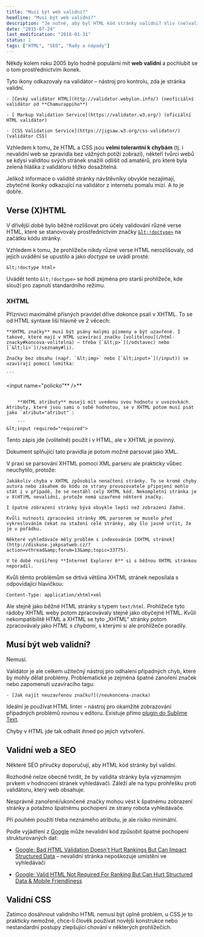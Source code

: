 ```yaml
---
title: "Musí být web validní?"
headline: "Musí být web validní?"
description: "Je nutné, aby byl HTML kód stránky validní? Vliv (ne)validního kódu na SEO."
date: "2015-07-24"
last_modification: "2016-01-31"
status: 1
tags: ["HTML", "SEO", "Rady a nápady"]
---
```


Někdy kolem roku 2005 bylo hodně populární mít **web validní** a pochlubit se o tom prostřednictvím ikonek.

Tyto ikony odkazovaly na validátor – nástroj pro kontrolu, zda je stránka validní.

    - [Český validátor HTML](http://validator.webylon.info/) (neoficiální validátor od **Chamurappiho**)

    - [ Markup Validation Service](https://validator.w3.org/) (oficiální HTML validátor)

    - [CSS Validation Service](https://jigsaw.w3.org/css-validator/) (validátor CSS)

Vzhledem k tomu, že HTML a CSS jsou **velmi tolerantní k chybám** (tj. i nevalidní web se zpravidla bez vážných potíží zobrazí), někteří tvůrci webů se kdysi validitou svých stránek snažili odlišit od amatérů, pro které byla zelená hláška z validátoru těžko dosažitelná.

Jelikož informace o validitě stránky návštěvníky obvykle nezajímají, zbytečné ikonky odkazující na validátor z internetu pomalu mizí. A to je dobře.

## Verse (X)HTML

V dřívější době bylo běžné rozlišovat pro účely validování různé verse HTML, které se stanovovaly prostřednictvím značky [`&lt;!doctype>`](/doctype) na začátku kódu stránky.

Vzhledem k tomu, že prohlížeče nikdy různé verse HTML nerozlišovaly, od jejich uvádění se upustilo a jako *doctype* se uvádí prosté:

```
&lt;!doctype html>
```

Uvádět tento `&lt;!doctype>` se hodí zejména pro starší prohlížeče, kde slouží pro zapnutí standardního režimu.

### XHTML

Příznivci maximálně přísných pravidel dříve dokonce psali v XHTML. To se od HTML syntaxe liší hlavně ve 2 věcech:

    **XHTML značky** musí být psány malými písmeny a být uzavřené. I takové, které mají v HTML uzavírací značku [volitelnou](/html-znacky#koncova-volitelna) – třeba [`&lt;p>`](/odstavec) nebo [`&lt;li>`](/seznamy#li).

    Značky bez obsahu (např. `&lt;img>` nebo [`&lt;input>`](/input)) se uzavírají pomocí lomítka:

    ```
&lt;input name="policko"** />**
```

    **XHTML atributy** musejí mít uvedenu svou hodnotu v uvozovkách. Atributy, které jsou sami o sobě hodnotou, se v XHTML potom musí psát jako `atribut="atribut"`:

    ```
&lt;input required="required">
```

Tento zápis jde (volitelně) použít i v HTML, ale v XHTML je povinný.

Dokument splňující tato pravidla je potom možné parsovat jako XML.

V praxi se parsování XHTML pomocí XML parseru ale prakticky vůbec neuchytilo, protože:

    Jakákoliv chyba v XHTML způsobila nenačtení stránky. To se kromě chyby autora nebo zásahem do kódu ze strany provozovatele připojení mohlo stát i v případě, že se nestáhl celý XHTML kód. Nekompletní stránka je v X(HT)ML nevalidní, protože nemá uzavřené některé značky.

    I špatné zobrazení stránky bývá obvykle lepší než zobrazení žádné.

    Kvůli nutnosti zpracování stránky XML parserem se muselo před vykreslováním čekat na stažení celé stránky, aby šlo jasně určit, že je v pořádku.

    Některé vyhledávače měly problém s indexováním [XHTML stránek](http://diskuse.jakpsatweb.cz/?action=vthread&amp;forum=13&amp;topic=33775).

    V té době rozšířený **Internet Explorer 6** si s běžnou XHTML stránkou neporadil.

Kvůli těmto problémům se drtivá většina XHTML stránek neposílala s odpovídající hlavičkou:

```
Content-Type: application/xhtml+xml
```

Ale stejně jako běžné HTML stránky s typem `text/html`. Prohlížeče tyto rádoby XHTML weby potom zpracovávaly stejně jako obyčejné HTML. Kvůli nekompatibilitě HTML a XHTML se tyto „XHTML“ stránky potom zpracovávaly jako *HTML s chybami*, s kterými si ale prohlížeče poradily.

## Musí být web validní?

  Nemusí.

Validátor je ale celkem užitečný nástroj pro odhalení případných chyb, které by mohly dělat problémy. Problematické je zejména špatné zanoření značek nebo zapomenutí uzavíracího tagu:

    - [Jak najít neuzavřenou značku?](/neukoncena-znacka)

Ideální je používat HTML linter – nástroj pro okamžité zobrazování případných problémů rovnou v editoru. Existuje přímo [plugin do Sublime Text](/pluginy-sublime-text#linter).

Chyby v HTML jde tak odhalit ihned po jejich vytvoření.

## Validní web a SEO

Některé SEO příručky doporučují, aby HTML kód stránky byl validní.

Rozhodně nelze obecně tvrdit, že by validita stránky byla významným prvkem v hodnocení stránek vyhledávači. Záleží ale na typu prohřešku proti validátoru, který web obsahuje.

Nesprávně zanořené/ukončené značky mohou vést k špatnému zobrazení stránky a potažmo špatnému pochopení ze strany robota vyhledávače.

Při pouhém použití třeba neznámého atributu, je ale risiko minimální.

Podle vyjádření z [Google](/google) může nevalidní kód způsobit špatné pochopení strukturovaných dat:

  - [Google: Bad HTML Validation Doesn't Hurt Rankings But Can Impact Structured Data](https://www.seroundtable.com/google-html-validation-20633.html) – nevalidní stránka nepoškozuje umístění ve vyhledávači

  - [Google: Valid HTML Not Required For Ranking But Can Hurt Structured Data &amp; Mobile Friendliness](https://www.seroundtable.com/google-invalid-html-concern-21556.html)

## Validní CSS

Zatímco dosáhnout validního HTML nemusí být úplně problém, u CSS je to prakticky nemožné, chce-li člověk používat novější konstrukce nebo nestandardní postupy zlepšující chování v některých prohlížečích.